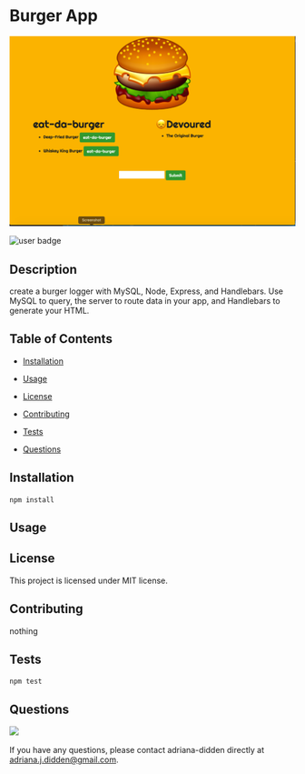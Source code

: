 
  # Burger App
  ![screenshot](public/assets/images/burgerApp.png)

  ![user badge](https://img.shields.io/badge/license-MIT-red)

## Description 
 
  create a burger logger with MySQL, Node, Express, and  Handlebars. Use MySQL to query, the server to route data in your app, and Handlebars to generate your HTML.

## Table of Contents 
 
- [Installation](#Installation) 

- [Usage](#Usage) 

- [License](#License) 

- [Contributing](#Contributing) 

- [Tests](#Tests) 

- [Questions](#Questions) 


## Installation  

```
npm install
```

## Usage 



## License 

This project is licensed under MIT license.

## Contributing 

nothing

## Tests 

```
npm test
```

## Questions 

<img src="https://avatars3.githubusercontent.com/u/46576203?v=4" width='100px' />

If you have any questions, please contact adriana-didden directly at adriana.j.didden@gmail.com. 

